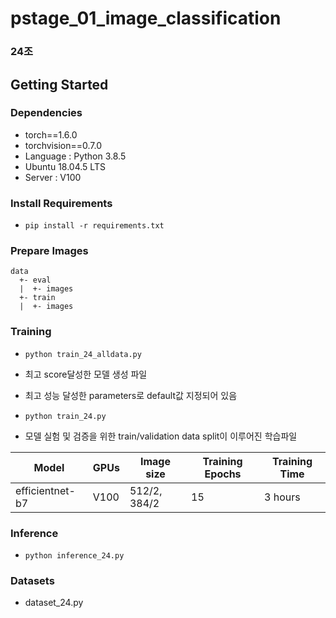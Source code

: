 # pstage_01_image_classification
### 24조

## Getting Started    
### Dependencies
- torch==1.6.0
- torchvision==0.7.0
- Language : Python 3.8.5
- Ubuntu 18.04.5 LTS
- Server : V100
                                                              

### Install Requirements
- `pip install -r requirements.txt`

### Prepare Images
```
data
  +- eval
  |  +- images
  +- train
  |  +- images
```

### Training
- `python train_24_alldata.py`
- 최고 score달성한 모델 생성 파일
- 최고 성능 달성한 parameters로 default값 지정되어 있음

- `python train_24.py`
- 모델 실험 및 검증을 위한 train/validation data split이 이루어진 학습파일

Model | GPUs | Image size | Training Epochs | Training Time
------------ | ------------- | ------------- | ------------- | -------------
efficientnet-b7 | V100 | 512/2, 384/2 | 15 | 3 hours

### Inference
- `python inference_24.py`

### Datasets
- dataset_24.py
